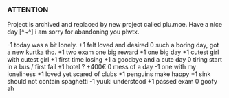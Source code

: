 ### ATTENTION
Project is archived and replaced by new project called plu.moe.
Have a nice day [^~^]
i am sorry for abandoning you plwtx.

-1 today was a bit lonely.
+1 felt loved and desired
0 such a boring day, got a new kurtka tho.
+1 two exam one big reward
+1 one big day
+1 cutest girl with cutest girl
+1 first time losing
+1 a goodbye and a cute day
0 tiring start in a bus / first fail
+1 hotel ? +400€ 
0 mess of a day
-1 one with my loneliness
+1 loved yet scared of clubs
+1 penguins make happy
+1 sink should not contain spaghetti
-1 yuuki understood
+1 passed exam
0 goofy ah
